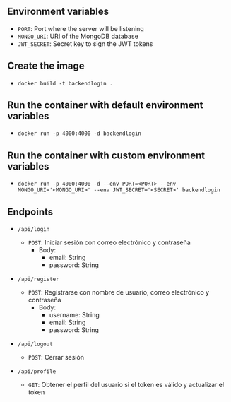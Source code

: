 <!-- Create a README which say the necesary environment variables to use the backend -->

## Environment variables

- `PORT`: Port where the server will be listening
- `MONGO_URI`: URI of the MongoDB database
- `JWT_SECRET`: Secret key to sign the JWT tokens

## Create the image

- `docker build -t backendlogin .`

## Run the container with default environment variables

- `docker run -p 4000:4000 -d backendlogin`

## Run the container with custom environment variables

- `docker run -p 4000:4000 -d --env PORT=<PORT> --env MONGO_URI='<MONGO_URI>' --env JWT_SECRET='<SECRET>' backendlogin`

## Endpoints

- `/api/login`
  - `POST`: Iniciar sesión con correo electrónico y contraseña
    - Body:
      - email: String
      - password: String

- `/api/register`
  - `POST`: Registrarse con nombre de usuario, correo electrónico y contraseña
    - Body:
      - username: String
      - email: String
      - password: String

- `/api/logout`
  - `POST`: Cerrar sesión

- `/api/profile`
  - `GET`: Obtener el perfil del usuario si el token es válido y actualizar el token
